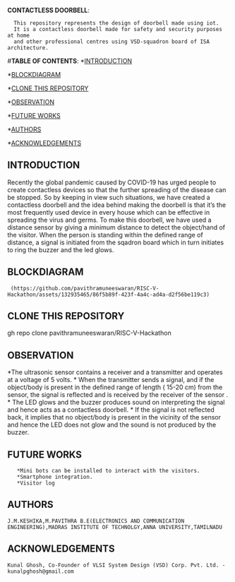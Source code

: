 **CONTACTLESS DOORBELL**:
      
      
      This repository represents the design of doorbell made using iot.
      It is a contactless doorbell made for safety and security purposes at home 
      and other professional centres using VSD-squadron board of ISA architecture.


      
#**TABLE OF CONTENTS**:
*[INTRODUCTION](#introduction)
      
*[BLOCKDIAGRAM](#blockdiagram)
      
*[CLONE THIS REPOSITORY](#clone-this-repository)
      
*[OBSERVATION](#observation)

*[FUTURE WORKS](#future-works)
      
*[AUTHORS](#authors)
     
*[ACKNOWLEDGEMENTS](#acknowledgements)


      
## INTRODUCTION


Recently the global pandemic caused by COVID-19 has
urged people to create contactless devices so that the further spreading
of the disease can be stopped. So by keeping in view such situations, we
have created a contactless doorbell and the idea behind making the
doorbell is that it’s the most frequently used device in every house which
can be effective in spreading the virus and germs.
To make this doorbell, we have used a distance sensor by
giving a minimum distance to detect the object/hand of the visitor.
When the person is standing within the defined range of
distance, a signal is initiated from the sqadron board which in turn
initiates to ring the buzzer and the led glows.
## BLOCKDIAGRAM
     (https://github.com/pavithramuneeswaran/RISC-V-Hackathon/assets/132935465/86f5b89f-423f-4a4c-ad4a-d2f56be119c3)
## CLONE THIS REPOSITORY
gh repo clone pavithramuneeswaran/RISC-V-Hackathon
## OBSERVATION


*The ultrasonic sensor contains a receiver and a transmitter and operates at a
voltage of 5 volts.
          * When the transmitter sends a signal, and if the object/body is present in the
defined range of length ( 15-20 cm) from the sensor, the signal is reflected and
is received by the receiver of the sensor .
          * The LED glows and the buzzer produces sound on interpreting the signal
and hence acts as a contactless doorbell.
          * If the signal is not reflected back, it implies that no object/body is present
in the vicinity of the sensor and hence the LED does not glow and the sound is
not produced by the buzzer.

## FUTURE WORKS
       *Mini bots can be installed to interact with the visitors.
       *Smartphone integration.
       *Visitor log
       
## AUTHORS
    J.M.KESHIKA,M.PAVITHRA B.E(ELECTRONICS AND COMMUNICATION ENGINEERING),MADRAS INSTITUTE OF TECHNOLGY,ANNA UNIVERSITY,TAMILNADU
## ACKNOWLEDGEMENTS
    Kunal Ghosh, Co-Founder of VLSI System Design (VSD) Corp. Pvt. Ltd. - kunalpghosh@gmail.com
    

       
   

      
      
      
